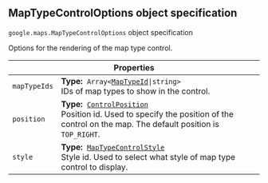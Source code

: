 <h2 id="MapTypeControlOptions"> MapTypeControlOptions object specification </h2><p>
<code><span itemprop="path">google.maps</span>.<span itemprop="name">MapTypeControlOptions</span></code>
object specification
</p><p>Options for the rendering of the map type control.</p><div class="devsite-table-wrapper"><table class="properties responsive" summary="interface MapTypeControlOptions - Properties">
<thead>
<tr><th colspan="2">Properties</th>
</tr></thead>
<tbody>
<tr>
<td><code><span>mapTypeIds</span></code></td>
<td><div><strong>Type:</strong>&nbsp; <code>Array&lt;<a href="https://github.com/amenadiel/google-maps-documentation/blob/master/docs/MapTypeId.md">MapTypeId</a>|string&gt;</code></div>
<div class="desc">IDs of map types to show in the control.</div></td>
</tr>
<tr>
<td><code><span>position</span></code></td>
<td><div><strong>Type:</strong>&nbsp; <code><a href="https://github.com/amenadiel/google-maps-documentation/blob/master/docs/ControlPosition.md">ControlPosition</a></code></div>
<div class="desc">Position id. Used to specify the position of the control on the map. The default position is <code>TOP_RIGHT</code>.</div></td>
</tr>
<tr>
<td><code><span>style</span></code></td>
<td><div><strong>Type:</strong>&nbsp; <code><a href="https://github.com/amenadiel/google-maps-documentation/blob/master/docs/MapTypeControlStyle.md">MapTypeControlStyle</a></code></div>
<div class="desc">Style id. Used to select what style of map type control to display.</div></td>
</tr>
</tbody>
</table></div>